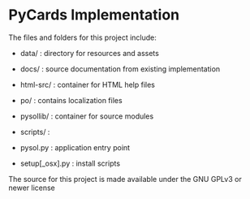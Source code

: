 # PyCards Implementation

The files and folders for this project include:

* data/ : directory for resources and assets
* docs/	: source documentation from existing implementation
* html-src/ : container for HTML help files
* po/ : contains localization files
* pysollib/ : container for source modules
* scripts/ : 

* pysol.py : application entry point
* setup[_osx].py : install scripts

The source for this project is made available under the GNU GPLv3 or newer license
